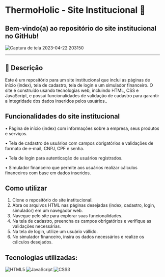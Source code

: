 # ThermoHolic - Site Institucional :beers:
## Bem-vindo(a) ao repositório do site institucional no GitHub! 
![Captura de tela 2023-04-22 203150](https://user-images.githubusercontent.com/126488672/233811854-28230a84-9344-4477-a8de-275ac527a52a.png)
__________________________________________________________________________________________________________________
## :beer: Descrição

Este é um repositório para um site institucional que inclui as páginas de início (index), tela de cadastro, tela de login e um simulador financeiro. O site é construído usando tecnologias web, incluindo HTML, CSS e JavaScript, e possui funcionalidades de validação de cadastro para garantir a integridade dos dados inseridos pelos usuários..

## Funcionalidades do site institucional
• Página de início (index) com informações sobre a empresa, seus produtos e serviços.

• Tela de cadastro de usuários com campos obrigatórios e validações de formato de e-mail, CNPJ, CPF e senha.

• Tela de login para autenticação de usuários registrados.

• Simulador financeiro que permite aos usuários realizar cálculos financeiros com base em dados inseridos.

## Como utilizar
1. Clone o repositório do site institucional.
2. Abra os arquivos HTML nas páginas desejadas (index, cadastro, login, simulador) em um navegador web.
3. Navegue pelo site para explorar suas funcionalidades.
4. Na tela de cadastro, preencha os campos obrigatórios e verifique as validações necessárias.
5. Na tela de login, utilize um usuário vállido.
6. No simulador financeiro, insira os dados necessários e realize os cálculos desejados.

## Tecnologias utilizadas:
![HTML5](https://img.shields.io/badge/html5-%23E34F26.svg?style=for-the-badge&logo=html5&logoColor=white)
![JavaScript](https://img.shields.io/badge/javascript-%23323330.svg?style=for-the-badge&logo=javascript&logoColor=%23F7DF1E)
![CSS3](https://img.shields.io/badge/css3-%231572B6.svg?style=for-the-badge&logo=css3&logoColor=white)

